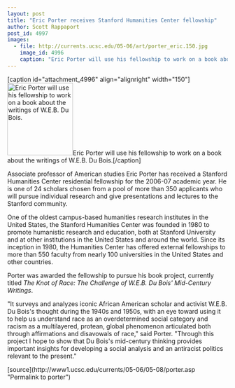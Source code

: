 ```yaml
---
layout: post
title: "Eric Porter receives Stanford Humanities Center fellowship"
author: Scott Rappaport
post_id: 4997
images:
  - file: http://currents.ucsc.edu/05-06/art/porter_eric.150.jpg
    image_id: 4996
    caption: "Eric Porter will use his fellowship to work on a book about the writings of W.E.B. Du Bois."
---
```


[caption id="attachment_4996" align="alignright" width="150"]<a href="http://localhost/mysite/wp-content/uploads/2006/05/porter_eric.150.jpg"><img class="size-full wp-image-4996" src="http://localhost/mysite/wp-content/uploads/2006/05/porter_eric.150.jpg" alt="Eric Porter will use his fellowship to work on a book about the writings of W.E.B. Du Bois." width="150" height="165" /></a>Eric Porter will use his fellowship to work on a book about the writings of W.E.B. Du Bois.[/caption]
<a name="content" id="content"></a>
<p>
  Associate professor of American studies Eric Porter has received a Stanford Humanities Center residential fellowship for the 2006-07 academic year. He is one of 24 scholars chosen from a pool of more than 350 applicants who will pursue individual research and give presentations and lectures to the Stanford community.
</p>
<p>
  One of the oldest campus-based humanities research institutes in the United States, the Stanford Humanities Center was founded in 1980 to promote humanistic research and education, both at Stanford University and at other institutions in the United States and around the world. Since its inception in 1980, the Humanities Center has offered external fellowships to more than 550 faculty from nearly 100 universities in the United States and other countries.
</p>
<p>
  Porter was awarded the fellowship to pursue his book project, currently titled <i>The Knot of Race: The Challenge of W.E.B. Du Bois' Mid-Century Writings</i>.
</p>
<p>
  "It surveys and analyzes iconic African American scholar and activist W.E.B. Du Bois's thought during the 1940s and 1950s, with an eye toward using it to help us understand race as an overdetermined social category and racism as a multilayered, protean, global phenomenon articulated both through affirmations and disavowals of race," said Porter. "Through this project I hope to show that Du Bois's mid-century thinking provides important insights for developing a social analysis and an antiracist politics relevant to the present."
</p>
[source](http://www1.ucsc.edu/currents/05-06/05-08/porter.asp "Permalink to porter")
